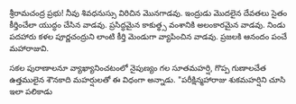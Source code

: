 ﻿శ్రీరామచంద్ర ప్రభు! నీవు శివధనుస్సు విరిచిన మొనగాడవు. ఇంద్రుడు మొదలైన దేవతలు సైతం కీర్తించేలా యుద్ధం చేసిన వాడవు. ప్రసిద్ధమైన కాకుత్థ్స వంశానికి అలంకారమైన వాడవు. నిండు పదహారు కళల పూర్ణచంద్రుని లాంటి కీర్తి మెండుగా వ్యాపించిన వాడవు. ప్రజలకి ఆనందం పంచే మహారాజువి. 

సకల పురాణాలనూ వ్యాఖ్యానించటంలో నైపుణ్యం గల సూతమహర్షి, గొప్ప గుణాలచేత ఉత్తములైన శౌనకాది మహర్షులతో ఈ విధంగా అన్నాడు. "పరీక్షిన్మహారాజు శుకమహర్షిని చూసి ఇలా పలికాడు 

